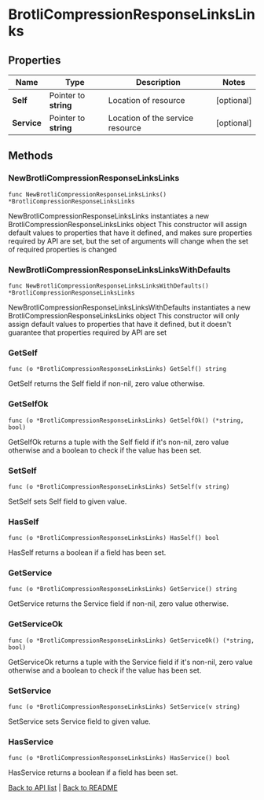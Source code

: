 # BrotliCompressionResponseLinksLinks

## Properties

Name | Type | Description | Notes
------------ | ------------- | ------------- | -------------
**Self** | Pointer to **string** | Location of resource | [optional] 
**Service** | Pointer to **string** | Location of the service resource | [optional] 

## Methods

### NewBrotliCompressionResponseLinksLinks

`func NewBrotliCompressionResponseLinksLinks() *BrotliCompressionResponseLinksLinks`

NewBrotliCompressionResponseLinksLinks instantiates a new BrotliCompressionResponseLinksLinks object
This constructor will assign default values to properties that have it defined,
and makes sure properties required by API are set, but the set of arguments
will change when the set of required properties is changed

### NewBrotliCompressionResponseLinksLinksWithDefaults

`func NewBrotliCompressionResponseLinksLinksWithDefaults() *BrotliCompressionResponseLinksLinks`

NewBrotliCompressionResponseLinksLinksWithDefaults instantiates a new BrotliCompressionResponseLinksLinks object
This constructor will only assign default values to properties that have it defined,
but it doesn't guarantee that properties required by API are set

### GetSelf

`func (o *BrotliCompressionResponseLinksLinks) GetSelf() string`

GetSelf returns the Self field if non-nil, zero value otherwise.

### GetSelfOk

`func (o *BrotliCompressionResponseLinksLinks) GetSelfOk() (*string, bool)`

GetSelfOk returns a tuple with the Self field if it's non-nil, zero value otherwise
and a boolean to check if the value has been set.

### SetSelf

`func (o *BrotliCompressionResponseLinksLinks) SetSelf(v string)`

SetSelf sets Self field to given value.

### HasSelf

`func (o *BrotliCompressionResponseLinksLinks) HasSelf() bool`

HasSelf returns a boolean if a field has been set.

### GetService

`func (o *BrotliCompressionResponseLinksLinks) GetService() string`

GetService returns the Service field if non-nil, zero value otherwise.

### GetServiceOk

`func (o *BrotliCompressionResponseLinksLinks) GetServiceOk() (*string, bool)`

GetServiceOk returns a tuple with the Service field if it's non-nil, zero value otherwise
and a boolean to check if the value has been set.

### SetService

`func (o *BrotliCompressionResponseLinksLinks) SetService(v string)`

SetService sets Service field to given value.

### HasService

`func (o *BrotliCompressionResponseLinksLinks) HasService() bool`

HasService returns a boolean if a field has been set.


[Back to API list](../README.md#documentation-for-api-endpoints) | [Back to README](../README.md)
